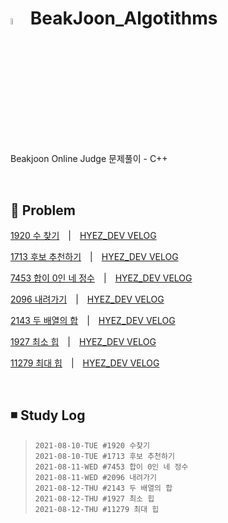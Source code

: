 # <img src = "https://user-images.githubusercontent.com/39453104/128810108-cb2a0435-5e77-4807-afd2-9a5b8aecfa7e.png" width = "5%"> BeakJoon_Algotithms
Beakjoon Online Judge 문제풀이 - C++

<br>

## 💬 Problem

  [1920 수 찾기](./1920_수찾기.cpp)　|　[HYEZ_DEV VELOG](https://velog.io/@hyez_dev/%EB%B0%B1%EC%A4%80-1920-%EC%88%98%EC%B0%BE%EA%B8%B0)
  
  [1713 후보 추천하기](./1713_후보추천하기.cpp)　|　[HYEZ_DEV VELOG](https://velog.io/@hyez_dev/%EB%B0%B1%EC%A4%80-1713-%ED%9B%84%EB%B3%B4-%EC%B6%94%EC%B2%9C%ED%95%98%EA%B8%B0-C)
  
  [7453 합이 0인 네 정수](./7453_합이0인네정수.cpp)　|　[HYEZ_DEV VELOG](https://velog.io/@hyez_dev/%EB%B0%B1%EC%A4%80-7453-%ED%95%A9%EC%9D%B4-0%EC%9D%B8-%EB%84%A4-%EC%A0%95%EC%88%98-C)
 
 [2096 내려가기](./2096_내려가기.cpp)　|　[HYEZ_DEV VELOG](https://velog.io/@hyez_dev/%EB%B0%B1%EC%A4%80-2096-%EB%82%B4%EB%A0%A4%EA%B0%80%EA%B8%B0-C)
 
 [2143 두 배열의 합](./2143_두배열의합.cpp)　|　[HYEZ_DEV VELOG](https://velog.io/@hyez_dev/%EB%B0%B1%EC%A4%80-2143-%EB%91%90-%EB%B0%B0%EC%97%B4%EC%9D%98-%ED%95%A9-C)
 
 [1927 최소 힙](./1927_최소힙.cpp)　|　[HYEZ_DEV VELOG](https://velog.io/@hyez_dev/%EB%B0%B1%EC%A4%80-1927-%EC%B5%9C%EC%86%8C-%ED%9E%99-C)
 
 [11279 최대 힙](./11279_최대힙.cpp)　|　[HYEZ_DEV VELOG](https://velog.io/@hyez_dev/%EB%B0%B1%EC%A4%80-11279-%EC%B5%9C%EB%8C%80-%ED%9E%99-C)
 
<br>

## ◾ Study Log
> ```
> 2021-08-10-TUE #1920 수찾기
> 2021-08-10-TUE #1713 후보 추천하기
> 2021-08-11-WED #7453 합이 0인 네 정수
> 2021-08-11-WED #2096 내려가기
> 2021-08-12-THU #2143 두 배열의 합
> 2021-08-12-THU #1927 최소 힙
> 2021-08-12-THU #11279 최대 힙
> ```
